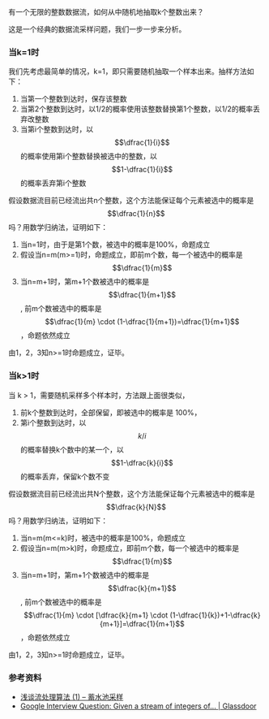 有一个无限的整数数据流，如何从中随机地抽取k个整数出来？

这是一个经典的数据流采样问题，我们一步一步来分析。

### 当k=1时

我们先考虑最简单的情况，k=1，即只需要随机抽取一个样本出来。抽样方法如下：

1. 当第一个整数到达时，保存该整数
1. 当第2个整数到达时，以1/2的概率使用该整数替换第1个整数，以1/2的概率丢弃改整数
1. 当第i个整数到达时，以$$\dfrac{1}{i}$$的概率使用第i个整数替换被选中的整数，以$$1-\dfrac{1}{i}$$的概率丢弃第i个整数

假设数据流目前已经流出共n个整数，这个方法能保证每个元素被选中的概率是$$\dfrac{1}{n}$$吗？用数学归纳法，证明如下：

1. 当n=1时，由于是第1个数，被选中的概率是100%，命题成立
1. 假设当n=m(m>=1)时，命题成立，即前m个数，每一个被选中的概率是 $$\dfrac{1}{m}$$
1. 当n=m+1时，第m+1个数被选中的概率是 $$\dfrac{1}{m+1}$$, 前m个数被选中的概率是$$\dfrac{1}{m} \cdot (1-\dfrac{1}{m+1})=\dfrac{1}{m+1}$$，命题依然成立

由1，2，3知n>=1时命题成立，证毕。


### 当k>1时

当 k > 1，需要随机采样多个样本时，方法跟上面很类似，

1. 前k个整数到达时，全部保留，即被选中的概率是 100%，
1. 第i个整数到达时，以$$k/i$$的概率替换k个数中的某一个，以$$1-\dfrac{k}{i}$$的概率丢弃，保留k个数不变

假设数据流目前已经流出共N个整数，这个方法能保证每个元素被选中的概率是$$\dfrac{k}{N}$$吗？用数学归纳法，证明如下：

1. 当n=m(m<=k)时，被选中的概率是100%，命题成立
1. 假设当n=m(m>k)时，命题成立，即前m个数，每一个被选中的概率是 $$\dfrac{1}{m}$$
1. 当n=m+1时，第m+1个数被选中的概率是 $$\dfrac{k}{m+1}$$, 前m个数被选中的概率是$$\dfrac{1}{m} \cdot [\dfrac{k}{m+1} \cdot (1-\dfrac{1}{k})+1-\dfrac{k}{m+1}]=\dfrac{1}{m+1}$$，命题依然成立

由1，2，3知n>=1时命题成立，证毕。


### 参考资料

* [浅谈流处理算法 (1) – 蓄水池采样](https://rosona.github.io/post/20151223/)
* [Google Interview Question: Given a stream of integers of... | Glassdoor](https://www.glassdoor.com/Interview/Given-a-stream-of-integers-of-unknown-possibly-large-length-how-would-you-pick-one-at-random-Now-prove-its-random-QTN_36764.htm)